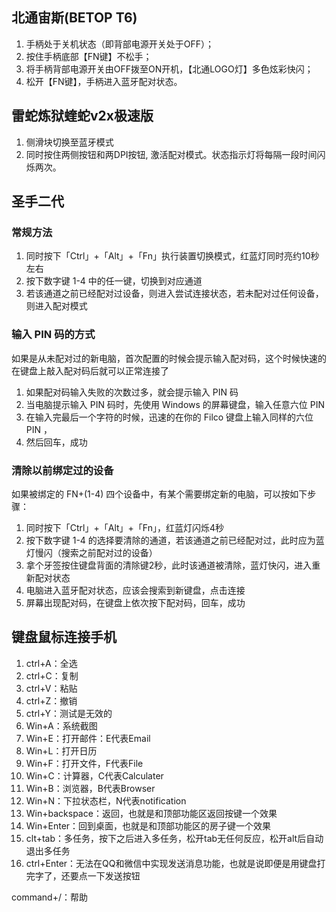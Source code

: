## 北通宙斯(BETOP T6)

1. 手柄处于关机状态（即背部电源开关处于OFF）；
2. 按住手柄底部【FN键】不松手；
3. 将手柄背部电源开关由OFF拨至ON开机，【北通LOGO灯】多色炫彩快闪；
4. 松开【FN键】，手柄进入蓝牙配对状态。

## 雷蛇炼狱蝰蛇v2x极速版

1. 侧滑块切换至蓝牙模式
2. 同时按住两侧按钮和两DPI按钮, 激活配对模式。状态指示灯将每隔一段时间闪烁两次。


## 圣手二代

### 常规方法

1. 同时按下「Ctrl」+「Alt」+「Fn」执行装置切换模式，红蓝灯同时亮约10秒左右
2. 按下数字键 1-4 中的任一键，切换到对应通道
3. 若该通道之前已经配对过设备，则进入尝试连接状态，若未配对过任何设备，则进入配对模式

### 输入 PIN 码的方式

如果是从未配对过的新电脑，首次配置的时候会提示输入配对码，这个时候快速的在键盘上敲入配对码后就可以正常连接了


1. 如果配对码输入失败的次数过多，就会提示输入 PIN 码
2. 当电脑提示输入 PIN 码时，先使用 Windows 的屏幕键盘，输入任意六位 PIN
3. 在输入完最后一个字符的时候，迅速的在你的 Filco 键盘上输入同样的六位 PIN ，
4. 然后回车，成功


### 清除以前绑定过的设备
如果被绑定的 FN+(1-4) 四个设备中，有某个需要绑定新的电脑，可以按如下步骤：

1. 同时按下「Ctrl」+「Alt」+「Fn」，红蓝灯闪烁4秒
2. 按下数字键 1-4 的选择要清除的通道，若该通道之前已经配对过，此时应为蓝灯慢闪（搜索之前配对过的设备）
3. 拿个牙签按住键盘背面的清除键2秒，此时该通道被清除，蓝灯快闪，进入重新配对状态
4. 电脑进入蓝牙配对状态，应该会搜索到新键盘，点击连接
5. 屏幕出现配对码，在键盘上依次按下配对码，回车，成功 


## 键盘鼠标连接手机


1. ctrl+A：全选
2. ctrl+C：复制
3. ctrl+V：粘贴
4. ctrl+Z：撤销
5. ctrl+Y：测试是无效的
6. Win+A：系统截图
7. Win+E：打开邮件：E代表Email
8. Win+L：打开日历
9. Win+F：打开文件，F代表File
10. Win+C：计算器，C代表Calculater
11. Win+B：浏览器，B代表Browser
12. Win+N：下拉状态栏，N代表notification
13. Win+backspace：返回，也就是和顶部功能区返回按键一个效果
14. Win+Enter：回到桌面，也就是和顶部功能区的房子键一个效果
15. clt+tab：多任务，按下之后进入多任务，松开tab无任何反应，松开alt后自动退出多任务
16. ctrl+Enter：无法在QQ和微信中实现发送消息功能，也就是说即便是用键盘打完字了，还要点一下发送按钮


command+/：帮助

















